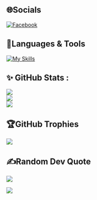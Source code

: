 
## 🌐Socials
[![Facebook](https://img.shields.io/badge/Facebook-%231877F2.svg?logo=Facebook&logoColor=white)](https://www.facebook.com/nhattruong.le.3745496) 

## 🧰Languages & Tools
[![My Skills](https://skillicons.dev/icons?i=java,cpp,html,css,linux,git,github,neovim)]()

## :sparkles: GitHub Stats :
![](https://github-readme-stats.vercel.app/api?username=nhattruongNeoVim&theme=radical&hide_border=false&include_all_commits=false&count_private=false)<br/>
![](https://github-readme-streak-stats.herokuapp.com/?user=nhattruongNeoVim&theme=radical&hide_border=false)<br/>
![](https://github-readme-stats.vercel.app/api/top-langs/?username=nhattruongNeoVim&theme=radical&hide_border=false&include_all_commits=false&count_private=false&layout=compact)

## 🏆GitHub Trophies
![](https://github-trophies.vercel.app/?username=nhattruongNeoVim&theme=radical&no-frame=false&no-bg=false&margin-w=4)

## ✍️Random Dev Quote
![](https://quotes-github-readme.vercel.app/api?type=horizontal&theme=radical)

[![](https://visitcount.itsvg.in/api?id=nhattruongNeoVim&icon=0&color=0)](https://visitcount.itsvg.in)
